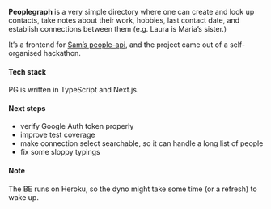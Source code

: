 **Peoplegraph** is a very simple directory where one can create and look up contacts, take notes about their work, hobbies, last contact date, and establish connections between them (e.g. Laura is Maria’s sister.)

It’s a frontend for [Sam’s people-api](https://github.com/samuelbalogh/people-api), and the project came out of a self-organised hackathon.

#### Tech stack

PG is written in TypeScript and Next.js.

#### Next steps

- verify Google Auth token properly
- improve test coverage
- make connection select searchable, so it can handle a long list of people
- fix some sloppy typings

#### Note

The BE runs on Heroku, so the dyno might take some time (or a refresh) to wake up.
